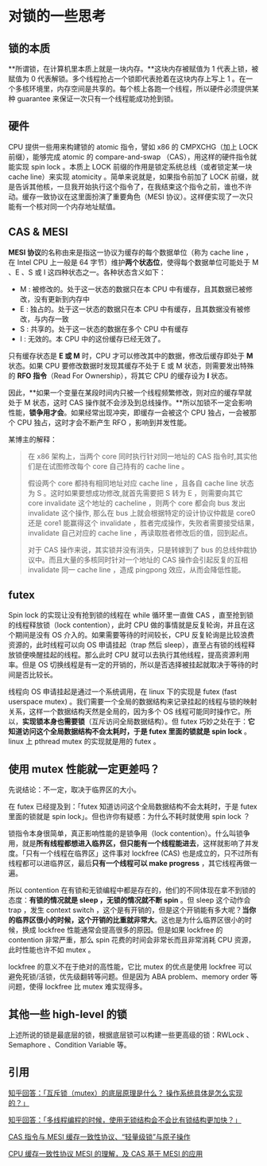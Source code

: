 # 对锁的一些思考

## 锁的本质

**所谓锁，在计算机里本质上就是一块内存。**这块内存被赋值为 1 代表上锁，被赋值为 0 代表解锁。多个线程抢占一个锁即代表抢着在这块内存上写上 1 。在一个多核环境里，内存空间是共享的。每个核上各跑一个线程，所以硬件必须提供某种 guarantee 来保证一次只有一个线程能成功抢到锁。



## 硬件

CPU 提供一些用来构建锁的 atomic 指令，譬如 x86 的 CMPXCHG（加上 LOCK 前缀），能够完成 atomic 的 compare-and-swap （CAS），用这样的硬件指令就能实现 spin lock 。本质上 LOCK  前缀的作用是锁定系统总线（或者锁定某一块 cache line）来实现 atomicity 。简单来说就是，如果指令前加了 LOCK 前缀，就是告诉其他核，一旦我开始执行这个指令了，在我结束这个指令之前，谁也不许动。缓存一致协议在这里面扮演了重要角色（MESI 协议）。这样便实现了一次只能有一个核对同一个内存地址赋值。



## CAS & MESI

**MESI 协议**的名称由来是指这一协议为缓存的每个数据单位（称为 cache line ，在 Intel CPU 上一般是 64 字节）维护**两个状态位**，使得每个数据单位可能处于 M 、E 、S 或 I 这四种状态之一。各种状态含义如下：

- M : 被修改的。处于这一状态的数据只在本 CPU 中有缓存，且其数据已被修改，没有更新到内存中
- E : 独占的。处于这一状态的数据只在本 CPU 中有缓存，且其数据没有被修改，与内存一致
- S : 共享的。处于这一状态的数据在多个 CPU 中有缓存
- I : 无效的。本 CPU 中的这份缓存已经无效了。

只有缓存状态是 **E 或 M** 时，CPU 才可以修改其中的数据，修改后缓存即处于 **M** 状态。如果 CPU 要修改数据时发现其缓存不处于 E 或 M 状态，则需要发出特殊的 **RFO 指令**（Read For Ownership），将其它 CPU 的缓存设为 **I** 状态。

因此，**如果一个变量在某段时间内只被一个线程频繁修改，则对应的缓存早就处于 M 状态，这时 CAS 操作就不会涉及到总线操作。**所以加锁不一定会影响性能，**锁争用才会**。如果经常出现冲突，即缓存一会被这个 CPU 独占，一会被那个 CPU 独占，这时才会不断产生 RFO ，影响到并发性能。



某博主的解释：

> 在 x86 架构上，当两个 core 同时执行针对同一地址的 CAS 指令时,其实他们是在试图修改每个 core 自己持有的 cache line 。
>
> 假设两个 core 都持有相同地址对应 cache line ，且各自 cache line 状态为 S 。这时如果要想成功修改,就首先需要把 S 转为 E ，则需要向其它 core invalidate 这个地址的 cacheline ，则两个 core 都会向 bus 发出 invalidate 这个操作, 那么在 bus 上就会根据特定的设计协议仲裁是 core0 还是 core1 能赢得这个 invalidate ，胜者完成操作，失败者需要接受结果，invalidate 自己对应的 cache line ，再读取胜者修改后的值，回到起点。
>
> 对于 CAS 操作来说，其实锁并没有消失，只是转嫁到了 bus 的总线仲裁协议中。而且大量的多核同时针对一个地址的 CAS 操作会引起反复的互相 invalidate 同一 cache line ，造成 pingpong 效应，从而会降低性能。



## futex

Spin lock 的实现让没有抢到锁的线程在 while 循环里一直做 CAS ，直至抢到锁的线程释放锁（lock contention），此时 CPU 做的事情就是反复轮询，并且在这个期间是没有 OS 介入的。如果需要等待的时间较长，CPU 反复轮询是比较浪费资源的，此时线程可以向 OS 申请挂起（trap 然后 sleep），直至占有锁的线程释放锁便唤醒挂起的线程。那么此时 CPU 就可以去执行其他线程，提高资源利用率。但是 OS 切换线程是有一定的开销的，所以是否选择被挂起就取决于等待的时间是否比较长。

线程向 OS 申请挂起是通过一个系统调用，在 linux 下的实现是 futex (fast userspace mutex) 。我们需要一个全局的数据结构来记录挂起的线程与锁的映射关系，这样一个数据结构天然是全局的，因为多个 OS 线程可能同时操作它。所以，**实现锁本身也需要锁**（互斥访问全局数据结构）。但 futex 巧妙之处在于：**它知道访问这个全局数据结构不会太耗时，于是 futex 里面的锁就是 spin lock** 。linux 上 pthread mutex 的实现就是用的 futex 。



## 使用 mutex 性能就一定更差吗？

先说结论：不一定，取决于临界区的大小。

在 futex 已经提及到：「futex 知道访问这个全局数据结构不会太耗时，于是 futex 里面的锁就是 spin lock」。但也许你有疑惑：为什么不耗时就使用 spin lock ？

锁指令本身很简单，真正影响性能的是锁争用（lock contention）。什么叫锁争用，就是**所有线程都想进入临界区，但只能有一个线程能进去**，这样就影响了并发度。「只有一个线程在临界区」这件事对 lockfree (CAS) 也是成立的，只不过所有线程都可以进临界区，最后**只有一个线程可以 make progress** ，其它线程再做一遍。

所以 contention 在有锁和无锁编程中都是存在的，他们的不同体现在拿不到锁的态度：**有锁的情况就是 sleep ，无锁的情况就不断 spin** 。但 sleep 这个动作会 trap ，发生 context switch ，这个是有开销的，但是这个开销能有多大呢？**当你的临界区很小的时候，这个开销的比重就非常大**。这也是为什么临界区很小的时候，换成 lockfree 性能通常会提高很多的原因。但是如果 lockfree 的 contention 非常严重，那么 spin 花费的时间会非常长而且非常消耗 CPU 资源，此时性能也许不如 mutex 。

lockfree 的意义不在于绝对的高性能，它比 mutex 的优点是使用 lockfree 可以避免死锁/活锁，优先级翻转等问题。但是因为 ABA problem、memory order 等问题，使得 lockfree 比 mutex 难实现得多。



## 其他一些 high-level 的锁

上述所说的锁是最底层的锁，根据底层锁可以构建一些更高级的锁：RWLock 、Semaphore 、Condition Variable 等。



## 引用

[知乎回答：「互斥锁（mutex）的底层原理是什么？ 操作系统具体是怎么实现的？」](https://www.zhihu.com/question/332113890/answer/1052024052)

[知乎回答：「多线程编程的时候，使用无锁结构会不会比有锁结构更加快？」](https://www.zhihu.com/question/53303879/answer/134936389)

[CAS 指令与 MESI 缓存一致性协议、“轻量级锁”与原子操作](https://developer.aliyun.com/article/626910)

[CPU 缓存一致性协议 MESI 的理解，及 CAS 基于 MESI 的应用](https://blog.csdn.net/caoyu019/article/details/101024617)
